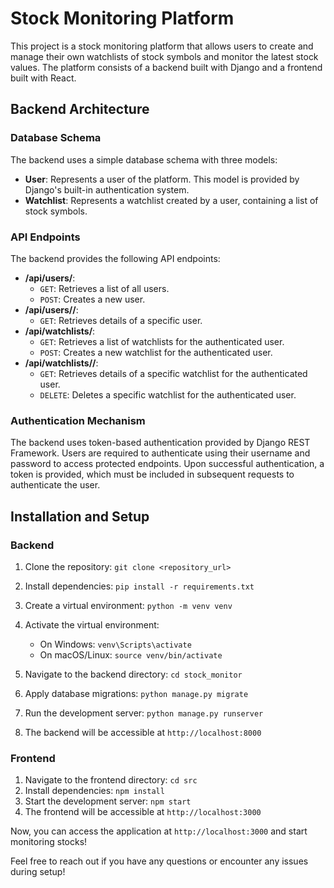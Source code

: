 # Stock Monitoring Platform

This project is a stock monitoring platform that allows users to create and manage their own watchlists of stock symbols and monitor the latest stock values. The platform consists of a backend built with Django and a frontend built with React.

## Backend Architecture

### Database Schema
The backend uses a simple database schema with three models:
- **User**: Represents a user of the platform. This model is provided by Django's built-in authentication system.
- **Watchlist**: Represents a watchlist created by a user, containing a list of stock symbols.

### API Endpoints
The backend provides the following API endpoints:
- **/api/users/**:
  - `GET`: Retrieves a list of all users.
  - `POST`: Creates a new user.
- **/api/users/<id>/**:
  - `GET`: Retrieves details of a specific user.
- **/api/watchlists/**:
  - `GET`: Retrieves a list of watchlists for the authenticated user.
  - `POST`: Creates a new watchlist for the authenticated user.
- **/api/watchlists/<id>/**:
  - `GET`: Retrieves details of a specific watchlist for the authenticated user.
  - `DELETE`: Deletes a specific watchlist for the authenticated user.

### Authentication Mechanism
The backend uses token-based authentication provided by Django REST Framework. Users are required to authenticate using their username and password to access protected endpoints. Upon successful authentication, a token is provided, which must be included in subsequent requests to authenticate the user.

## Installation and Setup

### Backend
1. Clone the repository: `git clone <repository_url>`
2.  Install dependencies: `pip install -r requirements.txt`  
3. Create a virtual environment: `python -m venv venv`
4. Activate the virtual environment:
   - On Windows: `venv\Scripts\activate`
   - On macOS/Linux: `source venv/bin/activate`
5. Navigate to the backend directory: `cd stock_monitor`

6. Apply database migrations: `python manage.py migrate`
7. Run the development server: `python manage.py runserver`
8. The backend will be accessible at `http://localhost:8000`

### Frontend
1. Navigate to the frontend directory: `cd src`
2. Install dependencies: `npm install`
3. Start the development server: `npm start`
4. The frontend will be accessible at `http://localhost:3000`

Now, you can access the application at `http://localhost:3000` and start monitoring stocks!

Feel free to reach out if you have any questions or encounter any issues during setup!
